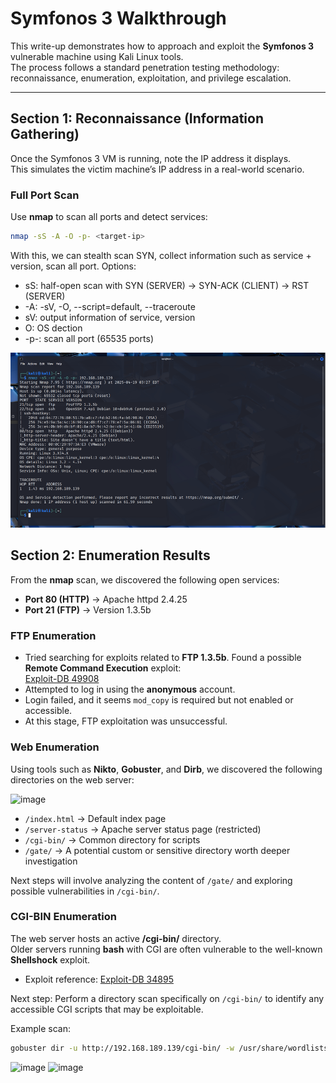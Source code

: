 # Symfonos 3 Walkthrough

This write-up demonstrates how to approach and exploit the **Symfonos 3** vulnerable machine using Kali Linux tools.  
The process follows a standard penetration testing methodology: reconnaissance, enumeration, exploitation, and privilege escalation.  

---

## Section 1: Reconnaissance (Information Gathering)

Once the Symfonos 3 VM is running, note the IP address it displays.  
This simulates the victim machine’s IP address in a real-world scenario.  

### Full Port Scan
Use **nmap** to scan all ports and detect services:  

```bash
nmap -sS -A -O -p- <target-ip>
```
With this, we can stealth scan SYN, collect information such as service + version, scan all port.
Options:
  -  sS: half-open scan with SYN (SERVER) -> SYN-ACK (CLIENT) -> RST (SERVER)
  -  -A: -sV, -O, --script=default, --traceroute
  -  sV: output information of service, version
  -   O: OS dection
  - -p-: scan all port (65535 ports)
    
  ![SCAN PORT](image.png)

## Section 2: Enumeration Results

From the **nmap** scan, we discovered the following open services:

- **Port 80 (HTTP)** → Apache httpd 2.4.25  
- **Port 21 (FTP)** → Version 1.3.5b  

### FTP Enumeration
- Tried searching for exploits related to **FTP 1.3.5b**. Found a possible **Remote Command Execution** exploit:  
  [Exploit-DB 49908](https://www.exploit-db.com/exploits/49908)  
- Attempted to log in using the **anonymous** account.  
- Login failed, and it seems `mod_copy` is required but not enabled or accessible.  
- At this stage, FTP exploitation was unsuccessful.  

### Web Enumeration
Using tools such as **Nikto**, **Gobuster**, and **Dirb**, we discovered the following directories on the web server:

<img width="624" height="277" alt="image" src="https://github.com/user-attachments/assets/1a5efd6f-a22f-407d-8ef4-2fd2fc58d94d" />

- `/index.html` → Default index page
- `/server-status` → Apache server status page (restricted)  
- `/cgi-bin/` → Common directory for scripts  
- `/gate/` → A potential custom or sensitive directory worth deeper investigation  

Next steps will involve analyzing the content of `/gate/` and exploring possible vulnerabilities in `/cgi-bin/`.  

### CGI-BIN Enumeration

The web server hosts an active **/cgi-bin/** directory.  
Older servers running **bash** with CGI are often vulnerable to the well-known **Shellshock** exploit.  

- Exploit reference: [Exploit-DB 34895](https://www.exploit-db.com/exploits/34895)  

Next step: Perform a directory scan specifically on `/cgi-bin/` to identify any accessible CGI scripts that may be exploitable.  

Example scan:
```bash
gobuster dir -u http://192.168.189.139/cgi-bin/ -w /usr/share/wordlists/dirb/common.txt
```
<img width="624" height="154" alt="image" src="https://github.com/user-attachments/assets/691dce90-34fa-4b1a-8b4a-ef59a8d92e01" />
<img width="625" height="186" alt="image" src="https://github.com/user-attachments/assets/fc74caac-fdbb-4c5f-aa6a-f9d438e6e387" />

